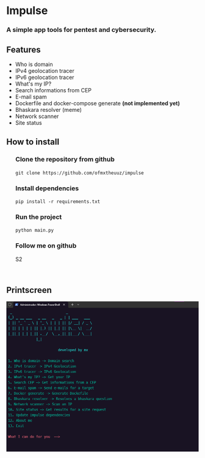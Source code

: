 # Impulse
### A simple app tools for pentest and cybersecurity.

## Features
<ul>
  <li>Who is domain</li>
  <li>IPv4 geolocation tracer</li>
  <li>IPv6 geolocation tracer</li>
  <li>What's my IP?</li>
  <li>Search informations from CEP</li>
  <li>E-mail spam</li>
  <li>Dockerfile and docker-compose generate <b>(not implemented yet)</b></li>
  <li>Bhaskara resolver (meme)</li>
  <li>Network scanner</li>
  <li>Site status</li>
</ul>

## How to install

<ul>

### <b>Clone the repository from github</b>

```
git clone https://github.com/ofmxtheuuz/impulse
```


### <b>Install dependencies</b>

```
pip install -r requirements.txt
```

### <b>Run the project</b>

```
python main.py
```

### <b>Follow me on github</b>
S2

</ul>

<br>

## Printscreen

<img src="./example.png" />
